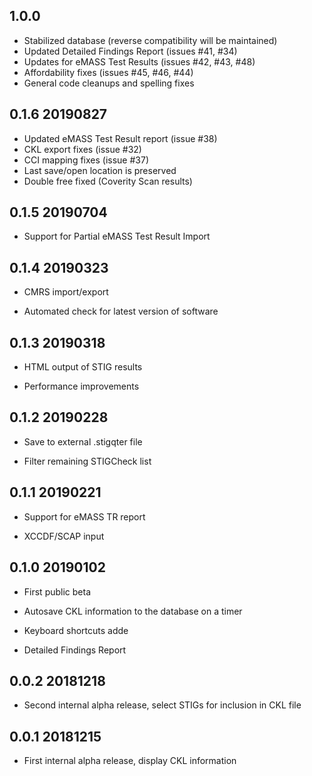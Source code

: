 ## 1.0.0
-   Stabilized database (reverse compatibility will be maintained)
-   Updated Detailed Findings Report (issues #41, #34)
-   Updates for eMASS Test Results (issues #42, #43, #48)
-   Affordability fixes (issues #45, #46, #44)
-   General code cleanups and spelling fixes

## 0.1.6 20190827

-   Updated eMASS Test Result report (issue #38)
-   CKL export fixes (issue #32)
-   CCI mapping fixes (issue #37)
-   Last save/open location is preserved
-   Double free fixed (Coverity Scan results)

## 0.1.5 20190704

-   Support for Partial eMASS Test Result Import

## 0.1.4 20190323

-   CMRS import/export

-   Automated check for latest version of software

## 0.1.3 20190318

-   HTML output of STIG results

-   Performance improvements

## 0.1.2 20190228

-   Save to external .stigqter file

-   Filter remaining STIGCheck list

## 0.1.1 20190221

-   Support for eMASS TR report

-   XCCDF/SCAP input

## 0.1.0 20190102

-   First public beta

-   Autosave CKL information to the database on a timer

-   Keyboard shortcuts adde

-   Detailed Findings Report

## 0.0.2 20181218

-   Second internal alpha release, select STIGs for inclusion in CKL file

## 0.0.1 20181215

-   First internal alpha release, display CKL information
